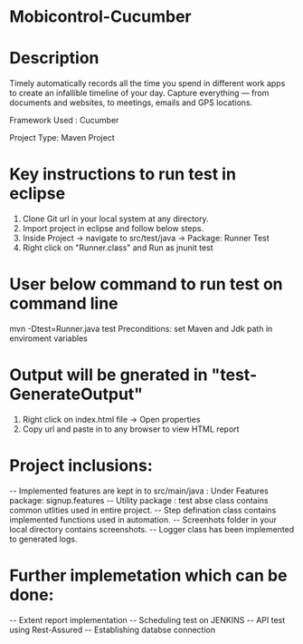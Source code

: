 # Mobicontrol-Cucumber

# Description
Timely automatically records all the time you spend in different work apps to create an infallible timeline of your day.
Capture everything — from documents and websites, to meetings, emails and GPS locations.

Framework Used : Cucumber

Project Type: Maven Project

# Key instructions to run test in eclipse
1. Clone Git url in your local system at any directory.
2. Import project in eclipse and follow below steps.
3. Inside Project -> navigate to src/test/java -> Package: Runner Test
4. Right click on "Runner.class" and Run as jnunit test

# User below command to run test on command line
mvn -Dtest=Runner.java test
Preconditions: set Maven and Jdk path in enviroment variables

# Output will be gnerated in "test-GenerateOutput"
1. Right click on index.html file -> Open properties
2. Copy url and paste in to any browser to view HTML report

# Project inclusions:
-- Implemented features are kept in to src/main/java : Under Features package: signup.features
-- Utility package : test abse class contains common utlities used in entire project.
-- Step defination class contains implemented functions used in automation.
-- Screenhots folder in your local directory contains screenshots.
-- Logger class has been implemented to generated logs.

# Further implemetation which can be done:
-- Extent report implementation
-- Scheduling test on JENKINS
-- API test using Rest-Assured
-- Establishing databse connection
